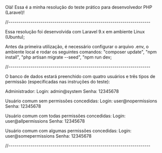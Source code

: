 Olá! Essa é a minha resolução do teste prático para desenvolvedor PHP (Laravel)!

//-----------------------------------------------------------------------

Essa resolução foi desenvolvida com Laravel 9.x em ambiente Linux (Ubuntu);

Antes da primeira utilização, é necessário configurar o arquivo .env, o ambiente local e rodar os seguintes comandos:
    "composer update",
    "npm install",
    "php artisan migrate --seed",
    "npm run dev;

//-----------------------------------------------------------------------

O banco de dados estará preenchido com quatro usuários e três tipos de permissão (especificadas nas instruções do teste):

Administrador:
    Login: admin@system
    Senha: 12345678

Usuário comum sem permissões concedidas:
    Login: user@nopermissions
    Senha: 12345678

Usuário comum com todas permissões concedidas:
    Login: user@allpermissions
    Senha: 12345678

Usuário comum com algumas permissões concedidas:
    Login: user@somepermissions
    Senha: 12345678

//-----------------------------------------------------------------------
